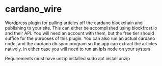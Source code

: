 # cardano_wire
Wordpress plugin for pulling articles off the cardano blockchain and publishing to your site. This can either be accomplished using blockfrost.io and their API. You will need an account with them, but the free tier should suffice for the purposes of this plugin. You can also run an actual cardano node, and the cardano db sync program so the app can extract the articles natively. In either case you will need to run an ipfs node on your system

Requirements
must have unzip installed
sudo apt install unzip 
